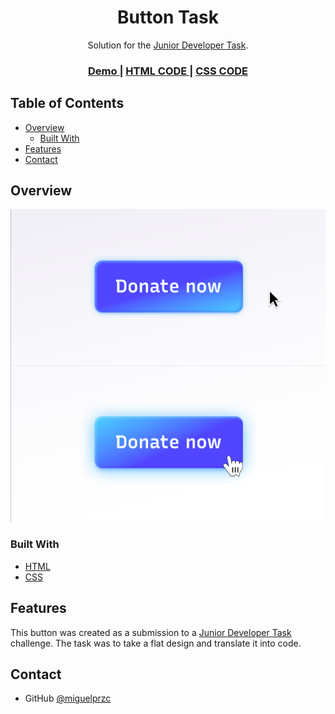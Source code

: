 <!-- Please update value in the {}  -->

<h1 align="center">Button Task</h1>

<div align="center">
   Solution for the <a href="https://raisely.notion.site/raisely/Junior-Developer-Task-f1f5120adde7442e83e1cb25887cb8d7" target="_blank">Junior Developer Task</a>.
</div>

<div align="center">
  <h3>
    <a href="https://miguelprzc.github.io/button-task/">
      Demo
    </a>
    <span> | </span>
    <a href="https://github.com/miguelprzc/button-task/blob/main/index.html">
      HTML CODE
    </a>
    <span> | </span>
    <a href="https://github.com/miguelprzc/button-task/blob/main/styles.css">
      CSS CODE
    </a>
  </h3>
</div>

<!-- TABLE OF CONTENTS -->

## Table of Contents

- [Overview](#overview)
  - [Built With](#built-with)
- [Features](#features)
- [Contact](#contact)

<!-- OVERVIEW -->

## Overview

![](images/screencapture.png)


### Built With

<!-- This section should list any major frameworks that you built your project using. Here are a few examples.-->

- [HTML](https://html.spec.whatwg.org/multipage/)
- [CSS](https://www.w3.org/Style/CSS/)

## Features

<!-- List the features of your application or follow the template. Don't share the figma file here :) -->

This button was created as a submission to a [Junior Developer Task](https://raisely.notion.site/raisely/Junior-Developer-Task-f1f5120adde7442e83e1cb25887cb8d7) challenge. The task was to take a flat design and translate it into code.

## Contact

- GitHub [@miguelprzc](https://github.com/miguelprzc)
